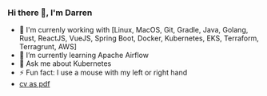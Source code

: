 ### Hi there 👋, I'm Darren

- 🔭 I'm currenly working with [Linux, MacOS, Git, Gradle, Java, Golang, Rust, ReactJS, VueJS, Spring Boot, Docker, Kubernetes, EKS, Terraform, Terragrunt, AWS]
- 🌱 I’m currently learning Apache Airflow
- 💬 Ask me about Kubernetes
- ⚡ Fun fact: I use a mouse with my left or right hand
- [cv as pdf](https://github.com/darren-rose/darren-rose/blob/master/darrenrose.pdf)
<!--
**darren-rose/darren-rose** is a ✨ _special_ ✨ repository because its `README.md` (this file) appears on your GitHub profile.

Here are some ideas to get you started:

- 🔭 I’m currently working on ...
- 🌱 I’m currently learning ...
- 👯 I’m looking to collaborate on ...
- 🤔 I’m looking for help with ...
- 💬 Ask me about ...
- 📫 How to reach me: ...
- 😄 Pronouns: ...
- ⚡ Fun fact: ...
-->
